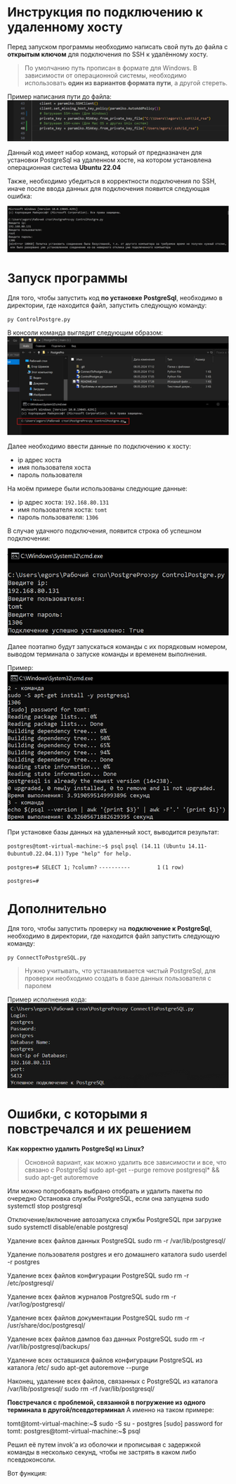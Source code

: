 # Инструкция по подключению к удаленному хосту

Перед запуском программы необходимо написать свой путь до файла с **открытым ключом** для подключения по SSH к удалённому хосту. 
> По умолчанию путь прописан в формате для Windows.
> В зависимости от операционной системы, необходимо использовать **один из вариантов формата пути**, а другой стереть.  

Пример написания пути до файла:
![Варианты выбора написания пути](https://github.com/HakerLamer/PostgresPro_Task/blob/main/example_2.jpg?raw=true)

Данный код имеет набор команд, который от предназначен для установки PostgreSql на удаленном хосте, на котором установлена операционная система **Ubuntu 22.04**

Также, необходимо убедиться в корректности подключения по SSH, иначе после ввода данных для подключения появится следующая ошибка:

![Ошибка подключения по SSH](https://github.com/HakerLamer/PostgresPro_Task/blob/main/example_3.jpg?raw=true)

# Запуск программы

Для того, чтобы запустить код **по установке PostgreSql**, необходимо в директории, где находится файл, запустить следующую команду:

`py ControlPostgre.py`

В консоли команда выглядит следующим образом:
![Пример запуска](https://github.com/HakerLamer/PostgresPro_Task/blob/main/example_1.jpg?raw=true)

Далее необходимо ввести данные по подключению к хосту:
* ip адрес хоста
* имя пользователя хоста
* пароль пользователя

На моём примере были использованы следующие данные:
* ip адрес хоста: `192.168.80.131`
* имя пользователя хоста: `tomt`
* пароль пользователя: `1306`

В случае удачного подключения, появится строка об успешном подключении:

![Пример успешного подключения](https://github.com/HakerLamer/PostgresPro_Task/blob/main/example_4.jpg?raw=true)

Далее поэтапно будут запускаться команды с их порядковым номером, выводом терминала о запуске команды и временем выполнения.

Пример:
![Пример выполнения](https://github.com/HakerLamer/PostgresPro_Task/blob/main/example_5.jpg?raw=true)

При установке базы данных на удаленный хост, выводится результат:

`postgres@tomt-virtual-machine:~$ psql`
`psql (14.11 (Ubuntu 14.11-0ubuntu0.22.04.1))`
`Type "help" for help.`

`postgres=# SELECT 1;`
 `?column?`
`----------`
`        1`
`(1 row)`

`postgres=#`

# Дополнительно

Для того, чтобы запустить проверку на **подключение к PostgreSql**, необходимо в директории, где находится файл запустить следующую команду:

`py ConnectToPostgreSQL.py`

> Нужно учитывать, что устанавливается чистый PostgreSql, для проверки необходимо создать в базе данных пользователя с паролем

Пример исполнения кода:
![enter image description here](https://github.com/HakerLamer/PostgresPro_Task/blob/main/example_6.jpg?raw=true)

# Ошибки, с которыми я повстречался и их решением

**Как корректно удалить PostgreSql из Linux?**
> Основной вариант, как можно удалить все зависимости и все, что связано с PostgreSql
> sudo apt-get --purge remove postgresql\* && sudo apt-get autoremove

Или можно попробовать выбрано отобрать и удалить пакеты по очередно
Остановка службы PostgreSQL, если она запущена
sudo systemctl stop postgresql

Отключение/включение автозапуска службы PostgreSQL при загрузке
sudo systemctl disable/enable postgresql

Удаление всех файлов данных PostgreSQL
sudo rm -r /var/lib/postgresql/

Удаление пользователя postgres и его домашнего каталога
sudo userdel -r postgres

Удаление всех файлов конфигурации PostgreSQL
sudo rm -r /etc/postgresql/

Удаление всех файлов журналов PostgreSQL
sudo rm -r /var/log/postgresql/

Удаление всех файлов документации PostgreSQL
sudo rm -r /usr/share/doc/postgresql/

Удаление всех файлов дампов баз данных PostgreSQL
sudo rm -r /var/lib/postgresql/backups/

Удаление всех оставшихся файлов конфигурации PostgreSQL из каталога /etc/
sudo apt-get autoremove --purge

Наконец, удаление всех файлов, связанных с PostgreSQL из каталога /var/lib/postgresql/
sudo rm -rf /var/lib/postgresql/

**Повстречался с проблемой, связанной в погружение из одного терминала в другой/псевдотерминал**
А именно на таком примере:

tomt@tomt-virtual-machine:~$ sudo -S su - postgres
[sudo] password for tomt:
postgres@tomt-virtual-machine:~$ psql

Решил её путем invok'a из оболочки и прописывая с задержкой команды в несколько секунд, чтобы не застрять в каком либо псевдоконсоли.

Вот функция:




